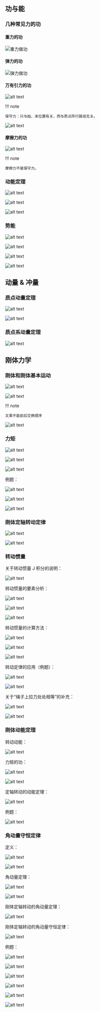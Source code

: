 ## 功与能

### 几种常见力的功

#### 重力的功

![重力做功](./images/力学/image.png)

#### 弹力的功

![弹力做功](./images/力学/image-1.png)

#### 万有引力的功

![alt text](./images/力学/image-2.png)

!!! note 

	保守力：只与始、末位置有关，而与质点所行路径无关。

![alt text](./images/力学/image-3.png)

#### 摩擦力的功

![alt text](./images/力学/image-4.png)

!!! note 

	摩擦力不是保守力。

### 动能定理

![alt text](./images/力学/image-5.png)

![alt text](./images/力学/image-6.png)

![alt text](./images/力学/image-7.png)

### 势能

![alt text](./images/力学/image-8.png)

![alt text](./images/力学/image-9.png)

![alt text](./images/力学/image-10.png)

![alt text](./images/力学/image-11.png)

## 动量 & 冲量

### 质点动量定理

![alt text](./images/力学/image-12.png)

![alt text](./images/力学/image-13.png)

### 质点系动量定理

![alt text](./images/力学/image-14.png)

## 刚体力学

### 刚体和刚体基本运动

![alt text](./images/力学/image-15.png)

![alt text](./images/力学/image-16.png)

!!! note 

	叉乘不能前后交换顺序

![alt text](./images/力学/image-17.png)

### 力矩

![alt text](./images/力学/image-18.png)

![alt text](./images/力学/image-19.png)

![alt text](./images/力学/image-20.png)

例题：

![alt text](./images/力学/image-21.png)

![alt text](./images/力学/image-22.png)

![alt text](./images/力学/image-23.png)

### 刚体定轴转动定律

![alt text](./images/力学/image-24.png)

![alt text](./images/力学/image-25.png)

### 转动惯量

关于转动惯量 J 积分的说明：

![alt text](./images/力学/image-26.png)

转动惯量的要素分析：

![alt text](./images/力学/image-27.png)

![alt text](./images/力学/image-28.png)

![alt text](./images/力学/image-29.png)

转动惯量的计算方法：

![alt text](./images/力学/image-30.png)

![alt text](./images/力学/image-31.png)

![alt text](./images/力学/image-32.png)

转动定律的应用（例题）：

![alt text](./images/力学/image-33.png)

![alt text](./images/力学/image-34.png)

关于“绳子上拉力处处相等”的补充：

![alt text](./images/力学/image-35.png)

![alt text](./images/力学/image-36.png)

### 刚体动能定理

转动动能：

![alt text](./images/力学/image-37.png)

力矩的功：

![alt text](./images/力学/image-38.png)

![alt text](./images/力学/image-39.png)

定轴转动的动能定理：

![alt text](./images/力学/image-40.png)

例题：

![alt text](./images/力学/image-41.png)

### 角动量守恒定律

定义：

![alt text](./images/力学/image-42.png)

![alt text](./images/力学/image-43.png)

角动量定理：

![alt text](./images/力学/image-44.png)

![alt text](./images/力学/image-45.png)

刚体定轴转动的角动量定理：

![alt text](./images/力学/image-46.png)

刚体定轴转动的角动量守恒定律：

![alt text](./images/力学/image-47.png)

例题：

![alt text](./images/力学/image-48.png)

![alt text](./images/力学/image-49.png)

![alt text](./images/力学/image-50.png)

![alt text](./images/力学/image-51.png)

![alt text](./images/力学/image-52.png)

![alt text](./images/力学/image-53.png)
